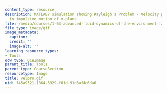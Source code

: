 ```yaml
---
content_type: resource
description: MATLAB? simulation showing Rayleigh's Problem - Velocity profile due
  to impulsive motion of x-plane.
file: /media/courses/1-63-advanced-fluid-dynamics-of-the-environment-fall-2002/f45a932118643929f81d91d3afdc6da6_velpro.gif
file_type: image/gif
image_metadata:
  caption: ''
  credit: ''
  image-alt: ''
learning_resource_types:
- Tools
ocw_type: OCWImage
parent_title: Tools
parent_type: CourseSection
resourcetype: Image
title: velpro.gif
uid: f45a9321-1864-3929-f81d-91d3afdc6da6
---
```

